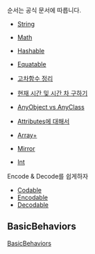 순서는 공식 문서에 따릅니다.


* [String](Swift/String)
* [Math](Swift/Math)
* [Hashable](Swift/Hashable)
* [Equatable](Swift/Equatable)

* [고차함수 정리](higher-order-function.md)
* [현재 시간 및 시간 차 구하기](Date-time-difference.md)
* [AnyObject vs AnyClass](Swift/AnyObject_vs_AnyClass.md)
* [Attributes에 대해서](Attributes_node.md)
* [Array+](Swift/Array+.md)
* [Mirror](Swift/Mirror.md) 

* [Int](Swift/Int.md)


Encode & Decode를 쉽게하자
* [Codable](Swift/Codable.md)
* [Encodable](Swift/Encodable.md)
* [Decodable](Swift/Decodable.md)


## BasicBehaviors

[BasicBehaviors](Swift/BasicBehaviors/BasicBehaviors_node.md)